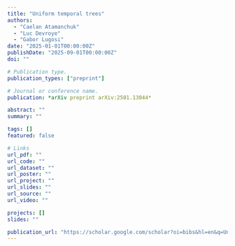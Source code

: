 ```yaml
---
title: "Uniform temporal trees"
authors:
  - "Caelan Atamanchuk"
  - "Luc Devroye"
  - "Gabor Lugosi"
date: "2025-01-01T00:00:00Z"
publishDate: "2025-09-01T00:00:00Z"
doi: ""

# Publication type.
publication_types: ["preprint"]

# Journal or conference name.
publication: *arXiv preprint arXiv:2501.13044*

abstract: ""
summary: ""

tags: []
featured: false

# Links
url_pdf: ""
url_code: ""
url_dataset: ""
url_poster: ""
url_project: ""
url_slides: ""
url_source: ""
url_video: ""

projects: []
slides: ""

publication_url: "https://scholar.google.com/scholar?oi=bibs&hl=en&q=Uniform+temporal+trees"
---
```

